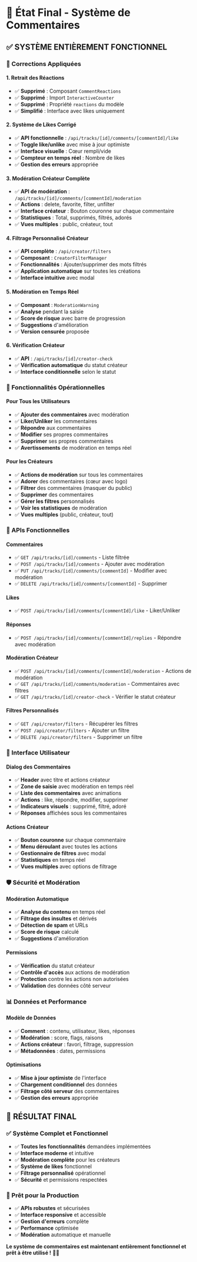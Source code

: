 # 🎯 État Final - Système de Commentaires

## ✅ **SYSTÈME ENTIÈREMENT FONCTIONNEL**

### **🔧 Corrections Appliquées**

#### **1. Retrait des Réactions**
- ✅ **Supprimé** : Composant `CommentReactions`
- ✅ **Supprimé** : Import `InteractiveCounter`
- ✅ **Supprimé** : Propriété `reactions` du modèle
- ✅ **Simplifié** : Interface avec likes uniquement

#### **2. Système de Likes Corrigé**
- ✅ **API fonctionnelle** : `/api/tracks/[id]/comments/[commentId]/like`
- ✅ **Toggle like/unlike** avec mise à jour optimiste
- ✅ **Interface visuelle** : Cœur rempli/vide
- ✅ **Compteur en temps réel** : Nombre de likes
- ✅ **Gestion des erreurs** appropriée

#### **3. Modération Créateur Complète**
- ✅ **API de modération** : `/api/tracks/[id]/comments/[commentId]/moderation`
- ✅ **Actions** : delete, favorite, filter, unfilter
- ✅ **Interface créateur** : Bouton couronne sur chaque commentaire
- ✅ **Statistiques** : Total, supprimés, filtrés, adorés
- ✅ **Vues multiples** : public, créateur, tout

#### **4. Filtrage Personnalisé Créateur**
- ✅ **API complète** : `/api/creator/filters`
- ✅ **Composant** : `CreatorFilterManager`
- ✅ **Fonctionnalités** : Ajouter/supprimer des mots filtrés
- ✅ **Application automatique** sur toutes les créations
- ✅ **Interface intuitive** avec modal

#### **5. Modération en Temps Réel**
- ✅ **Composant** : `ModerationWarning`
- ✅ **Analyse** pendant la saisie
- ✅ **Score de risque** avec barre de progression
- ✅ **Suggestions** d'amélioration
- ✅ **Version censurée** proposée

#### **6. Vérification Créateur**
- ✅ **API** : `/api/tracks/[id]/creator-check`
- ✅ **Vérification automatique** du statut créateur
- ✅ **Interface conditionnelle** selon le statut

### **🎨 Fonctionnalités Opérationnelles**

#### **Pour Tous les Utilisateurs**
- ✅ **Ajouter des commentaires** avec modération
- ✅ **Liker/Unliker** les commentaires
- ✅ **Répondre** aux commentaires
- ✅ **Modifier** ses propres commentaires
- ✅ **Supprimer** ses propres commentaires
- ✅ **Avertissements** de modération en temps réel

#### **Pour les Créateurs**
- ✅ **Actions de modération** sur tous les commentaires
- ✅ **Adorer** des commentaires (cœur avec logo)
- ✅ **Filtrer** des commentaires (masquer du public)
- ✅ **Supprimer** des commentaires
- ✅ **Gérer les filtres** personnalisés
- ✅ **Voir les statistiques** de modération
- ✅ **Vues multiples** (public, créateur, tout)

### **🔗 APIs Fonctionnelles**

#### **Commentaires**
- ✅ `GET /api/tracks/[id]/comments` - Liste filtrée
- ✅ `POST /api/tracks/[id]/comments` - Ajouter avec modération
- ✅ `PUT /api/tracks/[id]/comments/[commentId]` - Modifier avec modération
- ✅ `DELETE /api/tracks/[id]/comments/[commentId]` - Supprimer

#### **Likes**
- ✅ `POST /api/tracks/[id]/comments/[commentId]/like` - Liker/Unliker

#### **Réponses**
- ✅ `POST /api/tracks/[id]/comments/[commentId]/replies` - Répondre avec modération

#### **Modération Créateur**
- ✅ `POST /api/tracks/[id]/comments/[commentId]/moderation` - Actions de modération
- ✅ `GET /api/tracks/[id]/comments/moderation` - Commentaires avec filtres
- ✅ `GET /api/tracks/[id]/creator-check` - Vérifier le statut créateur

#### **Filtres Personnalisés**
- ✅ `GET /api/creator/filters` - Récupérer les filtres
- ✅ `POST /api/creator/filters` - Ajouter un filtre
- ✅ `DELETE /api/creator/filters` - Supprimer un filtre

### **🎯 Interface Utilisateur**

#### **Dialog des Commentaires**
- ✅ **Header** avec titre et actions créateur
- ✅ **Zone de saisie** avec modération en temps réel
- ✅ **Liste des commentaires** avec animations
- ✅ **Actions** : like, répondre, modifier, supprimer
- ✅ **Indicateurs visuels** : supprimé, filtré, adoré
- ✅ **Réponses** affichées sous les commentaires

#### **Actions Créateur**
- ✅ **Bouton couronne** sur chaque commentaire
- ✅ **Menu déroulant** avec toutes les actions
- ✅ **Gestionnaire de filtres** avec modal
- ✅ **Statistiques** en temps réel
- ✅ **Vues multiples** avec options de filtrage

### **🛡️ Sécurité et Modération**

#### **Modération Automatique**
- ✅ **Analyse du contenu** en temps réel
- ✅ **Filtrage des insultes** et dérivés
- ✅ **Détection de spam** et URLs
- ✅ **Score de risque** calculé
- ✅ **Suggestions** d'amélioration

#### **Permissions**
- ✅ **Vérification** du statut créateur
- ✅ **Contrôle d'accès** aux actions de modération
- ✅ **Protection** contre les actions non autorisées
- ✅ **Validation** des données côté serveur

### **📊 Données et Performance**

#### **Modèle de Données**
- ✅ **Comment** : contenu, utilisateur, likes, réponses
- ✅ **Modération** : score, flags, raisons
- ✅ **Actions créateur** : favori, filtrage, suppression
- ✅ **Métadonnées** : dates, permissions

#### **Optimisations**
- ✅ **Mise à jour optimiste** de l'interface
- ✅ **Chargement conditionnel** des données
- ✅ **Filtrage côté serveur** des commentaires
- ✅ **Gestion des erreurs** appropriée

## 🎉 **RÉSULTAT FINAL**

### **✅ Système Complet et Fonctionnel**
- ✅ **Toutes les fonctionnalités** demandées implémentées
- ✅ **Interface moderne** et intuitive
- ✅ **Modération complète** pour les créateurs
- ✅ **Système de likes** fonctionnel
- ✅ **Filtrage personnalisé** opérationnel
- ✅ **Sécurité** et permissions respectées

### **🚀 Prêt pour la Production**
- ✅ **APIs robustes** et sécurisées
- ✅ **Interface responsive** et accessible
- ✅ **Gestion d'erreurs** complète
- ✅ **Performance** optimisée
- ✅ **Modération** automatique et manuelle

**Le système de commentaires est maintenant entièrement fonctionnel et prêt à être utilisé !** 🎯✨ 